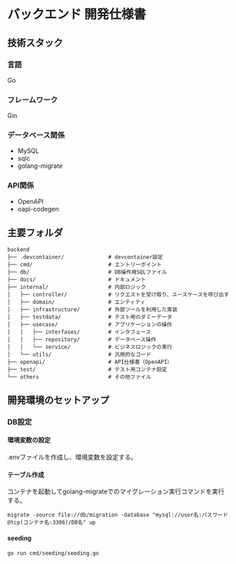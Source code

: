 # バックエンド 開発仕様書
## 技術スタック
### 言語
Go
### フレームワーク
Gin
### データベース関係
- MySQL
- sqlc
- golang-migrate
### API関係
- OpenAPI
- oapi-codegen
## 主要フォルダ
```
backend
├── .devcontainer/              # devcontainer設定
├── cmd/                        # エントリーポイント
├── db/                         # DB操作用SQLファイル
├── docs/                       # ドキュメント
├── internal/                   # 内部ロジック
│   ├── controller/             # リクエストを受け取り、ユースケースを呼び出す
│   ├── domain/                 # エンティティ
│   ├── infrastructure/         # 外部ツールを利用した実装
│   ├── testdata/               # テスト用のダミーデータ
│   ├── usecase/                # アプリケーションの操作
│   │   ├── interfases/         # インタフェース
│   │   ├── repository/         # データベース操作
│   │   └── service/            # ビジネスロジックの実行
│   └── utils/                  # 汎用的なコード
├── openapi/                    # API仕様書（OpenAPI）
├── test/                       # テスト用コンテナ設定
└── others                      # その他ファイル
```
## 開発環境のセットアップ
### DB設定
#### 環境変数の設定
.envファイルを作成し、環境変数を設定する。
#### テーブル作成
コンテナを起動してgolang-migrateでのマイグレーション実行コマンドを実行する。
```
migrate -source file://db/migration -database "mysql://user名:パスワード@tcp(コンテナ名:3306)/DB名" up
```
#### seeding
```
go run cmd/seeding/seeding.go
```
